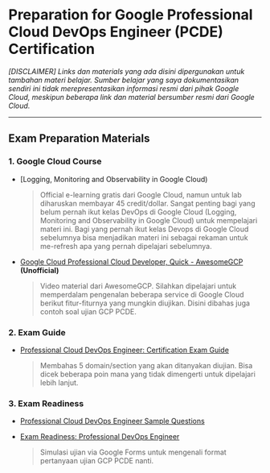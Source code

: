 # Preparation for Google Professional Cloud DevOps Engineer (PCDE) Certification
_[DISCLAIMER] Links dan materials yang ada disini dipergunakan untuk tambahan materi belajar. Sumber belajar yang saya dokumentasikan sendiri ini tidak merepresentasikan informasi resmi dari pihak Google Cloud, meskipun beberapa link dan material bersumber resmi dari Google Cloud._

---
## Exam Preparation Materials
### 1. Google Cloud Course
- [Logging, Monitoring and Observability in Google Cloud)

    > Official e-learning gratis dari Google Cloud, namun untuk lab diharuskan membayar 45 credit/dollar. Sangat penting bagi yang belum pernah ikut kelas DevOps di Google Cloud (Logging, Monitoring and Observability in Google Cloud) untuk mempelajari materi ini. Bagi yang pernah ikut kelas Devops di Google Cloud sebelumnya bisa menjadikan materi ini sebagai rekaman untuk me-refresh apa yang pernah dipelajari sebelumnya.

- [Google Cloud Professional Cloud Developer, Quick - AwesomeGCP](https://www.youtube.com/playlist?list=PLQMsfKRZZviR6NAoNOx_FFKbC1m_qZAuT) **(Unofficial)**

    > Video material dari AwesomeGCP. Silahkan dipelajari untuk memperdalam pengenalan beberapa service di Google Cloud berikut fitur-fiturnya yang mungkin diujikan. Disini dibahas juga contoh soal ujian GCP PCDE.

### 2. Exam Guide
- [Professional Cloud DevOps Engineer: Certification Exam Guide](https://cloud.google.com/learn/certification/guides/cloud-devops-engineer)

    > Membahas 5 domain/section yang akan ditanyakan diujian. Bisa dicek beberapa poin mana yang tidak dimengerti untuk dipelajari lebih lanjut.

### 3. Exam Readiness
- [Professional Cloud DevOps Engineer Sample Questions](https://docs.google.com/forms/d/e/1FAIpQLSdpk564uiDvdnqqyPoVjgpBp0TEtgScSFuDV7YQvRSumwUyoQ/viewform)
- [Exam Readiness: Professional DevOps Engineer](https://docs.google.com/forms/d/e/1FAIpQLSflTWSOaDFOrErrEJ2dnovSHYlq9AmzU3Crzh4Rl9entn48uw/viewform)

    > Simulasi ujian via Google Forms untuk mengenali format pertanyaan ujian GCP PCDE nanti.

